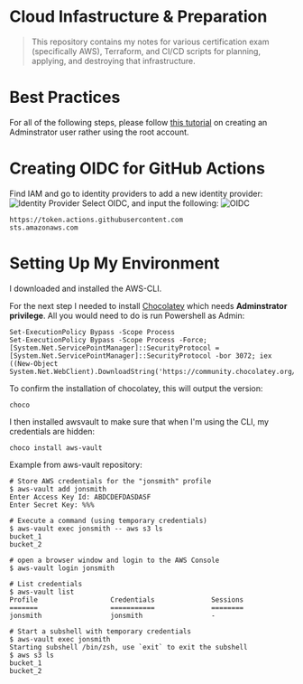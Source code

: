 # Cloud Infastructure & Preparation
> This repository contains my notes for various certification exam (specifically AWS), Terraform, and CI/CD scripts for planning, applying, and destroying that infrastructure.

# Best Practices
For all of the following steps, please follow [this tutorial](https://www.youtube.com/watch?v=_KhrGFV_Npw) on creating an Adminstrator user rather using the root account.


# Creating OIDC for GitHub Actions
Find IAM and go to identity providers to add a new identity provider:
![Identity Provider](https://github.com/user-attachments/assets/bbc0f9a6-a334-43a7-b36b-8d636ef65c9e)
Select OIDC, and input the following:
![OIDC](https://github.com/user-attachments/assets/2f515c9f-03d3-4854-bd81-ee845737ecb9)
```
https://token.actions.githubusercontent.com
sts.amazonaws.com
```


# Setting Up My Environment
I downloaded and installed the AWS-CLI.

For the next step I needed to install [Chocolatey](https://chocolatey.org/install) which needs **Adminstrator privilege**. All you would need to do is run Powershell as Admin:
```
Set-ExecutionPolicy Bypass -Scope Process
Set-ExecutionPolicy Bypass -Scope Process -Force; [System.Net.ServicePointManager]::SecurityProtocol = [System.Net.ServicePointManager]::SecurityProtocol -bor 3072; iex ((New-Object System.Net.WebClient).DownloadString('https://community.chocolatey.org/install.ps1'))
```

To confirm the installation of chocolatey, this will output the version:
```
choco
```

I then installed awsvault to make sure that when I'm using the CLI, my credentials are hidden:
```
choco install aws-vault
```
Example from aws-vault repository:

```
# Store AWS credentials for the "jonsmith" profile
$ aws-vault add jonsmith
Enter Access Key Id: ABDCDEFDASDASF
Enter Secret Key: %%%

# Execute a command (using temporary credentials)
$ aws-vault exec jonsmith -- aws s3 ls
bucket_1
bucket_2

# open a browser window and login to the AWS Console
$ aws-vault login jonsmith

# List credentials
$ aws-vault list
Profile                  Credentials              Sessions
=======                  ===========              ========
jonsmith                 jonsmith                 -

# Start a subshell with temporary credentials
$ aws-vault exec jonsmith
Starting subshell /bin/zsh, use `exit` to exit the subshell
$ aws s3 ls
bucket_1
bucket_2
```
